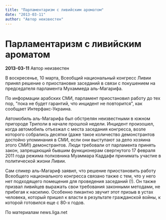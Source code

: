 ```yaml
---
title: "Парламентаризм с ливийским ароматом"
date: "2013-03-11"
author: "Автор неизвестен"
---
```


# Парламентаризм с ливийским ароматом

**2013-03-11** Автор неизвестен

В воскресенье, 10 марта, Всеобщий национальный конгресс Ливии принял решение о приостановке заседаний в связи с покушением на председателя парламента Мухаммеда аль-Магарифа.

По информации арабских СМИ, парламент приостановил работу до тех пор, "пока не будет гарантий, что инцидент не повторится", как сообщает Интерфакс-Украина.

Автомобиль аль-Магарифа был обстрелян неизвестными в южном пригороде Триполи в начале прошлой недели. Инцидент произошел, когда автомобиль отъезжал с места заседания конгресса, возле которого собрались десятки (даже такое количество демонстрантов достойно упоминания в СМИ, если они выступают за дело хозяина этого СМИ!) демонстрантов. Люди требовали от парламента принять закон, запрещающий бывшим функционерам свергнутого 17 февраля 2011 года режима полковника Муаммара Каддафи принимать участие в политической жизни Ливии.

Сам спикер аль-Магариф заявил, что решение приостановить работу Всеобщего национального конгресса связано также с тем, что у него нет подходящего помещения для проведения заседаний (!). Он также призвал ливийцев выражать свои требования законными методами, не прибегая к насилию. Особенно пикантно звучит этот призыв в устах человека, который пришел к власти в результате гражданской войны, к которой готовился еще с 80-х годов.

По материалам news.liga.net
